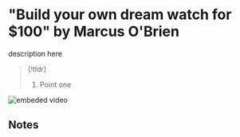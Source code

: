 # "Build your own dream watch for $100" by Marcus O'Brien
description here

>[!tldr]
>1. Point one

![embeded video](https://www.youtube.com/watch?v=EaOXeDo1y6A&t=12s)

## Notes
